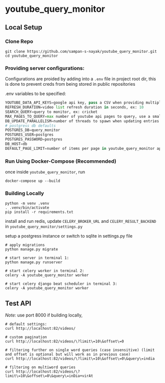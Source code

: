 # youtube_query_monitor

## Local Setup

### Clone Repo

```shell
git clone https://github.com/sampan-s-nayak/youtube_query_monitor.git
cd youtube_query_monitor
```

### Providing server configurations:
Configurations are proided by adding into a `.env` file in project root dir, this is done to prevent creds from being stored in public repositories

.env variables to be specified:
```python
YOUTUBE_DATA_API_KEYS=google api key, pass a CSV when providing multiple keys
REFRESH_DURATION=video list refresh duration in seconds, ex: 10
SEARCH_QUERY=query to monitor, ex: cricket
MAX_PAGES_TO_QUERY=max number of youtube api pages to query, use a smaller number to prevent exceeding quota, ex: 100
DB_UPDATE_PARALLELISM=number of threads to spawn when updating entries in db, ideal setting depends on compute env, ex: 4
# postgress db defaults
POSTGRES_DB=query_monitor
POSTGRES_USER=postgres
POSTGRES_PASSWORD=postgres
DB_HOST=db
DEFAULT_PAGE_LIMIT=number of items per page in youtube_query_monitor api response, default is 25
```

### Run Using Docker-Compose (Recommended)
once inside `youtube_query_monitor`, run 

```shell
docker-compose up --build
```

### Building Locally

```shell
python -m venv .venv 
. .venv/bin/activate
pip install -r requirements.txt
```

install and run redis, update `CELERY_BROKER_URL` and  `CELERY_RESULT_BACKEND` in `youtube_query_monitor/settings.py`

setup a postgress instance or switch to sqlite in settings.py file

```shell
# apply migrations
python manage.py migrate

# start server in terminal 1:
python manage.py runserver

# start celery worker in terminal 2:
celery -A youtube_query_monitor worker

# start celery django beat scheduler in terminal 3:
celery -A youtube_query_monitor worker
```

## Test API

*Note:* use port 8000 if building locally,

```
# default settings:
curl http://localhost:82/videos/

# custom pagination
curl http://localhost:82/videos/\?limit\=10\&offset\=0

# filtering further on single word queries (case insensitive) (limit and offset is optional but will work as in previous case)
curl http://localhost:82/videos/\?limit\=10\&offset\=0\&query\=india

# filtering on multiword queries
curl http://localhost:82/videos/\?limit\=10\&offset\=0\&query\=inDia+virAt
```
